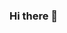 ### Hi there 👋

<!--
**travisburns/travisburns** is a ✨ _special_ ✨ repository because its `README.md` (this file) appears on your GitHub profile.

Here are some ideas to get you started:

- 🔭 I’m currently working on ... Web Based Fantasy Map Using WebGL
- 🌱 I’m currently learning ... WebGL
- 👯 I’m looking to collaborate on ... Mern Stack Project's
- 🤔 I’m looking for help with ...

- 📫 How to reach me: ... travisjb0@gmail.com
-
-->
